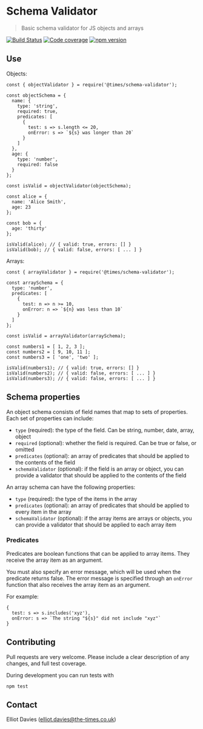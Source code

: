 # Schema Validator

> Basic schema validator for JS objects and arrays

[![Build Status](https://travis-ci.org/times/schema-validator.svg?branch=master)](https://travis-ci.org/times/schema-validator) [![Code coverage](https://codecov.io/gh/times/schema-validator/branch/master/graph/badge.svg)](https://codecov.io/gh/times/schema-validator) [![npm version](https://badge.fury.io/js/%40times%2Fschema-validator.svg)](https://badge.fury.io/js/%40times%2Fschema-validator)

## Use

Objects:

    const { objectValidator } = require('@times/schema-validator');

    const objectSchema = {
      name: {
        type: 'string',
        required: true,
        predicates: [
          {
            test: s => s.length <= 20,
            onError: s => `${s} was longer than 20`
          }
        ]
      },
      age: {
        type: 'number',
        required: false
      }
    };

    const isValid = objectValidator(objectSchema);

    const alice = {
      name: 'Alice Smith',
      age: 23
    };

    const bob = {
      age: 'thirty'
    };

    isValid(alice); // { valid: true, errors: [] }
    isValid(bob); // { valid: false, errors: [ ... ] }

Arrays:


    const { arrayValidator } = require('@times/schema-validator');

    const arraySchema = {
      type: 'number',
      predicates: [
        {
          test: n => n >= 10,
          onError: n => `${n} was less than 10`
        }
      ]
    };

    const isValid = arrayValidator(arraySchema);

    const numbers1 = [ 1, 2, 3 ];
    const numbers2 = [ 9, 10, 11 ];
    const numbers3 = [ 'one', 'two' ];

    isValid(numbers1); // { valid: true, errors: [] }
    isValid(numbers2); // { valid: false, errors: [ ... ] }
    isValid(numbers3); // { valid: false, errors: [ ... ] }


## Schema properties

An object schema consists of field names that map to sets of properties. Each set of properties can include:

- `type` (required): the type of the field. Can be string, number, date, array, object
- `required` (optional): whether the field is required. Can be true or false, or omitted
- `predicates` (optional): an array of predicates that should be applied to the contents of the field
- `schemaValidator` (optional): if the field is an array or object, you can provide a validator that should be applied to the contents of the field

An array schema can have the following properties:

- `type` (required): the type of the items in the array
- `predicates` (optional): an array of predicates that should be applied to every item in the array
- `schemaValidator` (optional): if the array items are arrays or objects, you can provide a validator that should be applied to each array item


### Predicates

Predicates are boolean functions that can be applied to array items. They receive the array item as an argument.

You must also specify an error message, which will be used when the predicate returns false. The error message is specified through an `onError` function that also receives the array item as an argument.

For example:

    {
      test: s => s.includes('xyz'),
      onError: s => `The string "${s}" did not include "xyz"`
    }


## Contributing

Pull requests are very welcome. Please include a clear description of any changes, and full test coverage.

During development you can run tests with

    npm test


## Contact

Elliot Davies (elliot.davies@the-times.co.uk)
